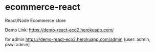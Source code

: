 # ecommerce-react
React/Node Ecommerce store

Demo Link:
https://demo-react-eco2.herokuapp.com/

for admin 
https://demo-react-eco2.herokuapp.com/admin (user: admin, psw: admin)



